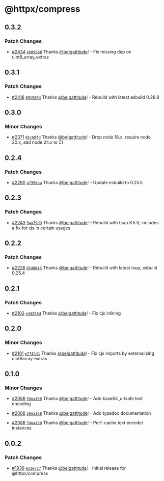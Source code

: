 # @httpx/compress

## 0.3.2

### Patch Changes

- [#2434](https://github.com/belgattitude/httpx/pull/2434) [`eb09668`](https://github.com/belgattitude/httpx/commit/eb0966865e27885ade11d46bb533be3223eb4176) Thanks [@belgattitude](https://github.com/belgattitude)! - Fix missing dep on uint8_array_extras

## 0.3.1

### Patch Changes

- [#2418](https://github.com/belgattitude/httpx/pull/2418) [`6915894`](https://github.com/belgattitude/httpx/commit/691589482047c4ffb48a3e66c5d4a18a15b4d0d2) Thanks [@belgattitude](https://github.com/belgattitude)! - Rebuild with latest esbuild 0.28.8

## 0.3.0

### Minor Changes

- [#2371](https://github.com/belgattitude/httpx/pull/2371) [`8bc68fd`](https://github.com/belgattitude/httpx/commit/8bc68fd67eac8f1335ee61907562399818e23b3b) Thanks [@belgattitude](https://github.com/belgattitude)! - Drop node 18.x, require node 20.x, add node 24.x to CI

## 0.2.4

### Patch Changes

- [#2290](https://github.com/belgattitude/httpx/pull/2290) [`a795daa`](https://github.com/belgattitude/httpx/commit/a795daa611f33942410777ddf7f561cf5e122028) Thanks [@belgattitude](https://github.com/belgattitude)! - Update esbuild to 0.25.5

## 0.2.3

### Patch Changes

- [#2243](https://github.com/belgattitude/httpx/pull/2243) [`54a79d9`](https://github.com/belgattitude/httpx/commit/54a79d9c530da590f634011ece54e83755ca6d6a) Thanks [@belgattitude](https://github.com/belgattitude)! - Rebuild with tsup 8.5.0, includes a fix for cjs in certain usages

## 0.2.2

### Patch Changes

- [#2226](https://github.com/belgattitude/httpx/pull/2226) [`8548046`](https://github.com/belgattitude/httpx/commit/8548046e58bed76f2e54c709acf92817316783a4) Thanks [@belgattitude](https://github.com/belgattitude)! - Rebuild with latest tsup, esbuild 0.25.4

## 0.2.1

### Patch Changes

- [#2103](https://github.com/belgattitude/httpx/pull/2103) [`e4d256d`](https://github.com/belgattitude/httpx/commit/e4d256d5511c007cba6c12bdb153ed5c52f151d1) Thanks [@belgattitude](https://github.com/belgattitude)! - Fix cjs inlining

## 0.2.0

### Minor Changes

- [#2101](https://github.com/belgattitude/httpx/pull/2101) [`e774441`](https://github.com/belgattitude/httpx/commit/e77444125a62954a779aca6b9797a4ecf56e716f) Thanks [@belgattitude](https://github.com/belgattitude)! - Fix cjs imports by externalizing uint8array-extras

## 0.1.0

### Minor Changes

- [#2088](https://github.com/belgattitude/httpx/pull/2088) [`58ea168`](https://github.com/belgattitude/httpx/commit/58ea168357ac6cd80ba07fbf4b6afee85a7e8052) Thanks [@belgattitude](https://github.com/belgattitude)! - Add base64_urlsafe text encoding

- [#2088](https://github.com/belgattitude/httpx/pull/2088) [`58ea168`](https://github.com/belgattitude/httpx/commit/58ea168357ac6cd80ba07fbf4b6afee85a7e8052) Thanks [@belgattitude](https://github.com/belgattitude)! - Add typedoc documentation

- [#2088](https://github.com/belgattitude/httpx/pull/2088) [`58ea168`](https://github.com/belgattitude/httpx/commit/58ea168357ac6cd80ba07fbf4b6afee85a7e8052) Thanks [@belgattitude](https://github.com/belgattitude)! - Perf: cache text encoder instances

## 0.0.2

### Patch Changes

- [#1939](https://github.com/belgattitude/httpx/pull/1939) [`e13e727`](https://github.com/belgattitude/httpx/commit/e13e727e168982e0f6212eda7831db0bc637fbea) Thanks [@belgattitude](https://github.com/belgattitude)! - Initial release for @httpx/compress
